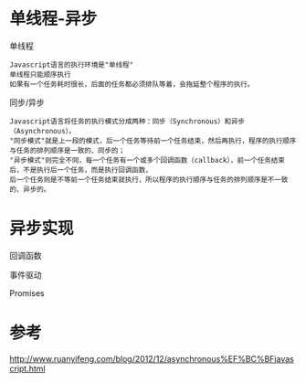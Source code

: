 
# 单线程-异步

单线程 

    Javascript语言的执行环境是"单线程"
    单线程只能顺序执行
    如果有一个任务耗时很长，后面的任务都必须排队等着，会拖延整个程序的执行。

同步/异步

    Javascript语言将任务的执行模式分成两种：同步（Synchronous）和异步（Asynchronous）。
    "同步模式"就是上一段的模式，后一个任务等待前一个任务结束，然后再执行，程序的执行顺序与任务的排列顺序是一致的、同步的；
    "异步模式"则完全不同，每一个任务有一个或多个回调函数（callback），前一个任务结束后，不是执行后一个任务，而是执行回调函数，
    后一个任务则是不等前一个任务结束就执行，所以程序的执行顺序与任务的排列顺序是不一致的、异步的。

# 异步实现


回调函数

    
事件驱动


Promises

















# 参考

http://www.ruanyifeng.com/blog/2012/12/asynchronous%EF%BC%BFjavascript.html